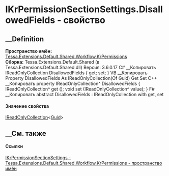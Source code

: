 # IKrPermissionSectionSettings.DisallowedFields - свойство
##  __Definition
 **Пространство имён:**
[Tessa.Extensions.Default.Shared.Workflow.KrPermissions](N_Tessa_Extensions_Default_Shared_Workflow_KrPermissions.htm)  
 **Сборка:** Tessa.Extensions.Default.Shared (в
Tessa.Extensions.Default.Shared.dll) Версия: 3.6.0.17
C# __Копировать
    IReadOnlyCollection<Guid> DisallowedFields { get; set; }
VB __Копировать
     Property DisallowedFields As IReadOnlyCollection(Of Guid)
    	Get
    	Set
C++ __Копировать
    property IReadOnlyCollection<Guid>^ DisallowedFields {
    	IReadOnlyCollection<Guid>^ get ();
    	void set (IReadOnlyCollection<Guid>^ value);
    }
F# __Копировать
     abstract DisallowedFields : IReadOnlyCollection<Guid> with get, set
#### Значение свойства
[IReadOnlyCollection](https://learn.microsoft.com/dotnet/api/system.collections.generic.ireadonlycollection-1)<[Guid](https://learn.microsoft.com/dotnet/api/system.guid)>
##  __См. также
#### Ссылки
[IKrPermissionSectionSettings -
](T_Tessa_Extensions_Default_Shared_Workflow_KrPermissions_IKrPermissionSectionSettings.htm)
[Tessa.Extensions.Default.Shared.Workflow.KrPermissions - пространство
имён](N_Tessa_Extensions_Default_Shared_Workflow_KrPermissions.htm)
